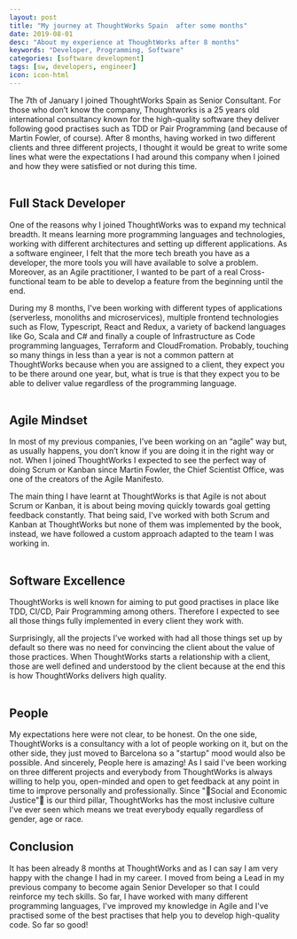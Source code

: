 ```yaml
---
layout: post
title: "My journey at ThoughtWorks Spain  after some months"
date: 2019-08-01
desc: "About my experience at ThoughtWorks after 8 months"
keywords: "Developer, Programming, Software"
categories: [software development]
tags: [sw, developers, engineer]
icon: icon-html
---
```


The 7th of January I joined ThoughtWorks Spain as Senior Consultant. For those who don’t know the company, Thoughtworks is a 25 years old international consultancy known for the high-quality software they deliver following good practises such as TDD or Pair Programming (and because of Martin Fowler, of course). After 8 months, having worked in two different clients and three different projects, I thought it would be great to write some lines what were the expectations I had around this company when I joined and how they were satisfied or not during this time.
<br/><br/>

## Full Stack Developer

One of the reasons why I joined ThoughtWorks was to expand my technical breadth. It means learning more programming languages and technologies, working with different architectures and setting up different applications. As a software engineer, I felt that the more tech breath you have as a developer, the more tools you will have available to solve a problem. Moreover, as an Agile practitioner, I wanted to be part of a real Cross-functional team to be able to develop a feature from the beginning until the end.

During my 8 months, I've been working with different types of applications (serverless, monoliths and microservices), multiple frontend technologies such as Flow, Typescript, React and Redux, a variety of backend languages like Go, Scala and C# and finally a couple of Infrastructure as Code programming languages, Terraform and CloudFromation. Probably, touching so many things in less than a year is not a common pattern at ThoughtWorks because when you are assigned to a client, they expect you to be there around one year, but, what is true is that they expect you to be able to deliver value regardless of the programming language.
<br/><br/>

## Agile Mindset

In most of my previous companies, I’ve been working on an “agile” way but, as usually happens, you don’t know if you are doing it in the right way or not. When I joined ThoughtWorks I expected to see the perfect way of doing Scrum or Kanban since Martin Fowler, the Chief Scientist Office, was one of the creators of the Agile Manifesto.

The main thing I have learnt at ThoughtWorks is that Agile is not about Scrum or Kanban, it is about being moving quickly towards goal getting feedback constantly. That being said, I've worked with both Scrum and Kanban at ThoughtWorks but none of them was implemented by the book, instead, we have followed a custom approach adapted to the team I was working in.
<br/><br/>

## Software Excellence

ThoughtWorks is well known for aiming to put good practises in place like TDD, CI/CD, Pair Programming among others. Therefore I expected to see all those things fully implemented in every client they work with.

Surprisingly, all the projects I’ve worked with had all those things set up by default so there was no need for convincing the client about the value of those practices. When ThoughtWorks starts a relationship with a client, those are well defined and understood by the client because at the end this is how ThoughtWorks delivers high quality.
<br/><br/>

## People

My expectations here were not clear, to be honest. On the one side, ThoughtWorks is a consultancy with a lot of people working on it, but on the other side, they just moved to Barcelona so a "startup" mood would also be possible.
And sincerely, People here is amazing! As I said I've been working on three different projects and everybody from ThoughtWorks is always willing to help you, open-minded and open to get feedback at any point in time to improve personally and professionally. Since "Social and Economic Justice" is our third pillar, ThoughtWorks has the most inclusive culture I've ever seen which means we treat everybody equally regardless of gender, age or race.

## Conclusion

It has been already 8 months at ThoughtWorks and as I can say I am very happy with the change I had in my career. I moved from being a Lead in my previous company to become again Senior Developer so that I could reinforce my tech skills. So far, I have worked with many different programming languages, I've improved my knowledge in Agile and I've practised some of the best practises that help you to develop high-quality code. So far so good!
